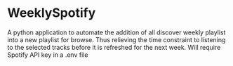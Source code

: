 # WeeklySpotify
 A python application to automate the addition of all discover weekly playlist into a new playlist for browse. Thus relieving the time constraint to listening to the selected tracks before it is refreshed for the next week.
 Will require Spotify API key in a .env file
